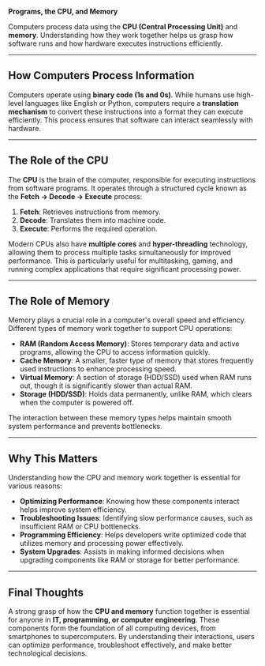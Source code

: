**Programs, the CPU, and Memory**

Computers process data using the **CPU (Central Processing Unit)** and **memory**. Understanding how they work together helps us grasp how software runs and how hardware executes instructions efficiently. 

---

## How Computers Process Information
Computers operate using **binary code (1s and 0s)**. While humans use high-level languages like English or Python, computers require a **translation mechanism** to convert these instructions into a format they can execute efficiently. This process ensures that software can interact seamlessly with hardware.

---

## The Role of the CPU
The **CPU** is the brain of the computer, responsible for executing instructions from software programs. It operates through a structured cycle known as the **Fetch → Decode → Execute** process:

1. **Fetch**: Retrieves instructions from memory.
2. **Decode**: Translates them into machine code.
3. **Execute**: Performs the required operation.

Modern CPUs also have **multiple cores** and **hyper-threading** technology, allowing them to process multiple tasks simultaneously for improved performance. This is particularly useful for multitasking, gaming, and running complex applications that require significant processing power.

---

## The Role of Memory
Memory plays a crucial role in a computer's overall speed and efficiency. Different types of memory work together to support CPU operations:

- **RAM (Random Access Memory)**: Stores temporary data and active programs, allowing the CPU to access information quickly.
- **Cache Memory**: A smaller, faster type of memory that stores frequently used instructions to enhance processing speed.
- **Virtual Memory**: A section of storage (HDD/SSD) used when RAM runs out, though it is significantly slower than actual RAM.
- **Storage (HDD/SSD)**: Holds data permanently, unlike RAM, which clears when the computer is powered off.

The interaction between these memory types helps maintain smooth system performance and prevents bottlenecks.

---

## Why This Matters
Understanding how the CPU and memory work together is essential for various reasons:

- **Optimizing Performance**: Knowing how these components interact helps improve system efficiency.
- **Troubleshooting Issues**: Identifying slow performance causes, such as insufficient RAM or CPU bottlenecks.
- **Programming Efficiency**: Helps developers write optimized code that utilizes memory and processing power effectively.
- **System Upgrades**: Assists in making informed decisions when upgrading components like RAM or storage for better performance.

---

## Final Thoughts
A strong grasp of how the **CPU and memory** function together is essential for anyone in **IT, programming, or computer engineering**. These components form the foundation of all computing devices, from smartphones to supercomputers. By understanding their interactions, users can optimize performance, troubleshoot effectively, and make better technological decisions.

